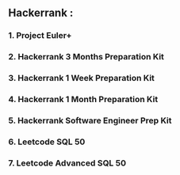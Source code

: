 ## Hackerrank :

### 1. Project Euler+

### 2. Hackerrank 3 Months Preparation Kit

### 3. Hackerrank 1 Week Preparation Kit

### 4. Hackerrank 1 Month Preparation Kit

### 5. Hackerrank Software Engineer Prep Kit

### 6. Leetcode SQL 50

### 7. Leetcode  Advanced SQL 50

